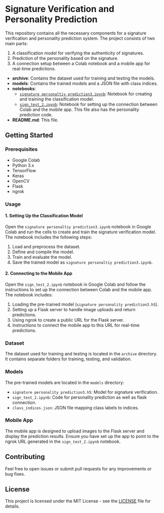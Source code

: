 # Signature Verification and Personality Prediction

This repository contains all the necessary components for a signature verification and personality prediction system. The project consists of two main parts: 
1. A classification model for verifying the authenticity of signatures.
2. Prediction of the personality based on the signature.
3. A connection setup between a Colab notebook and a mobile app for real-time predictions.

- **archive**: Contains the dataset used for training and testing the models.
- **models**: Contains the trained models and a JSON file with class indices.
- **notebooks**: 
  - [`signature personaltiy prediction3.ipynb`](https://github.com/daivik05/signature_personality_prediction/blob/main/signature_personality_prediction.ipynb): Notebook for creating and training the classification model.
  - [`sign_test_2.ipynb`](https://github.com/daivik05/signature_personality_prediction/blob/main/sign_test_2.ipynb): Notebook for setting up the connection between Colab and the mobile app. This file also has the personality prediction code.
- **README.md**: This file.


## Getting Started

### Prerequisites

- Google Colab
- Python 3.x
- TensorFlow
- Keras
- OpenCV
- Flask
- ngrok

### Usage

#### 1. Setting Up the Classification Model

Open the `signature personaltiy prediction3.ipynb` notebook in Google Colab and run the cells to create and train the signature verification model. The notebook includes the following steps:

1. Load and preprocess the dataset.
2. Define and compile the model.
3. Train and evaluate the model.
4. Save the trained model as `signature personaltiy prediction3.ipynb`.

#### 2. Connecting to the Mobile App

Open the `sign_test_2.ipynb` notebook in Google Colab and follow the instructions to set up the connection between Colab and the mobile app. The notebook includes:

1. Loading the pre-trained model (`signature personality prediction3.h5`).
2. Setting up a Flask server to handle image uploads and return predictions.
3. Using ngrok to create a public URL for the Flask server.
4. Instructions to connect the mobile app to this URL for real-time predictions.

### Dataset

The dataset used for training and testing is located in the `archive` directory. It contains separate folders for training, testing, and validation.

### Models

The pre-trained models are located in the `models` directory:

- `signature personality prediction3.h5`: Model for signature verification.
- `sign_test_2.ipynb`: Code for personality prediction as well as flask connection.
- `class_indices.json`: JSON file mapping class labels to indices.

### Mobile App

The mobile app is designed to upload images to the Flask server and display the prediction results. Ensure you have set up the app to point to the ngrok URL generated in the `sign_test_2.ipynb` notebook.

## Contributing

Feel free to open issues or submit pull requests for any improvements or bug fixes.

## License

This project is licensed under the MIT License - see the [LICENSE](LICENSE) file for details.



